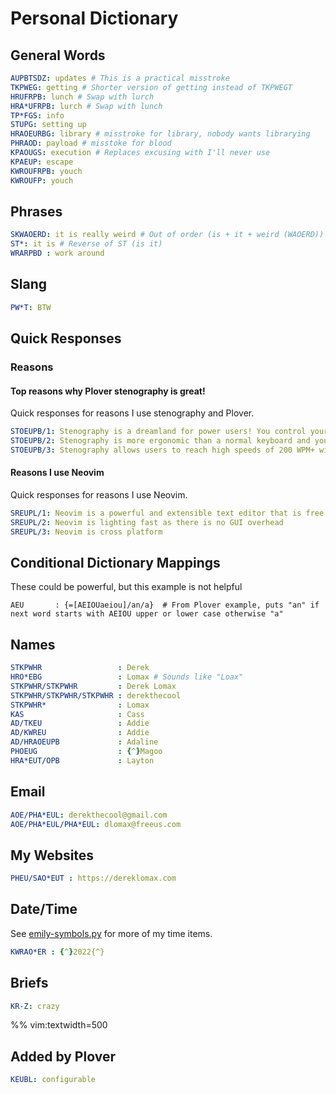 # Personal Dictionary

## General Words

```yaml
AUPBTSDZ: updates # This is a practical misstroke
TKPWEG: getting # Shorter version of getting instead of TKPWEGT
HRUFRPB: lunch # Swap with lurch
HRA*UFRPB: lurch # Swap with lunch
TP*FGS: info
STUPG: setting up
HRAOEURBG: library # misstroke for library, nobody wants librarying
PHRAOD: payload # misstoke for blood
KPAOUGS: execution # Replaces excusing with I'll never use
KPAEUP: escape
KWROUFRPB: youch
KWROUFP: youch
```

## Phrases

```yaml
SKWAOERD: it is really weird # Out of order (is + it + weird (WAOERD))
ST*: it is # Reverse of ST (is it)
WRARPBD : work around
```

## Slang

```yaml
PW*T: BTW
```

## Quick Responses

### Reasons

#### Top reasons why Plover stenography is great!

Quick responses for reasons I use stenography and Plover.

```yaml
STOEUPB/1: Stenography is a dreamland for power users! You control your computer with ease.
STOEUPB/2: Stenography is more ergonomic than a normal keyboard and you never need to look at your hands while typing.
STOEUPB/3: Stenography allows users to reach high speeds of 200 WPM+ without strain.
```

#### Reasons I use Neovim

Quick responses for reasons I use Neovim.

```yaml
SREUPL/1: Neovim is a powerful and extensible text editor that is free and open source (Apache 2.0)
SREUPL/2: Neovim is lighting fast as there is no GUI overhead
SREUPL/3: Neovim is cross platform
```

## Conditional Dictionary Mappings

These could be powerful, but this example is not helpful

```bad
AEU       : {=[AEIOUaeiou]/an/a}  # From Plover example, puts "an" if next word starts with AEIOU upper or lower case otherwise "a"
```

## Names

```yaml
STKPWHR                 : Derek
HRO*EBG                 : Lomax # Sounds like "Loax"
STKPWHR/STKPWHR         : Derek Lomax
STKPWHR/STKPWHR/STKPWHR : derekthecool
STKPWHR*                : Lomax
KAS                     : Cass
AD/TKEU                 : Addie
AD/KWREU                : Addie
AD/HRAOEUPB             : Adaline
PHOEUG                  : {^}Magoo
HRA*EUT/OPB             : Layton
```

## Email

```yaml
AOE/PHA*EUL: derekthecool@gmail.com
AOE/PHA*EUL/PHA*EUL: dlomax@freeus.com
```

## My Websites

```yaml
PHEU/SAO*EUT : https://dereklomax.com
```

## Date/Time

See [emily-symbols.py](./emily-symbols.py) for more of my time items.

```yaml
KWRAO*ER : {^}2022{^}
```

## Briefs

```yaml
KR-Z: crazy
```

%% vim:textwidth=500

## Added by Plover

```yaml
KEUBL: configurable
```
